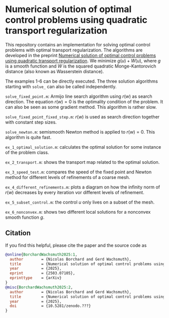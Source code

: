 # Numerical solution of optimal control problems using quadratic transport regularization


This repository contains an implementation for solving optimal control problems with optimal transport regularization.
The algorithms are developed in the preprint
[Numerical solution of optimal control problems using quadratic transport regularization](https://arxiv.org/abs/2503.07105).
We minimize $g(u) + W(u)$,
where $g$ is a smooth function and $W$ is the squared quadratic Monge-Kantorovich distance (also known as Wasserstein distance).

The examples 1-6 can be directly executed. The three solution algorithms starting with `solve_` can also be called independently.

`solve_fixed_point.m`: Armijo line search algorithm using $r(w)$ as search direction. The equation $r(w) = 0$ is the optimality condition of the problem. It can also be seen as some gradient method. This algorithm is rather slow.

`solve_fixed_point_fixed_step.m`: $r(w)$ is used as search direction together with constant step sizes.

`solve_newton.m`: semismooth Newton method is applied to $r(w) = 0$. This algorithm is quite fast.

`ex_1_optimal_solution.m`: calculates the optimal solution for some instance of the problem class.

`ex_2_transport.m`: shows the transport map related to the optimal solution.

`ex_3_speed_test.m`: compares the speed of the fixed point and Newton method for different levels of refinements of a coarse mesh.

`ex_4_different_refinements.m`: plots a diagram on how the infinity norm of $r(w)$ decreases by every iteration vor different levels of refinement. 

`ex_5_subset_control.m`: the control $u$ only lives on a subset of the mesh.

`ex_6_nonconvex.m`: shows two different local solutions for a nonconvex smooth function $g$.

## Citation
If you find this helpful, please cite the paper and the source code as
```bibtex
@online{BorchardWachsmuth2025:1,
  author        = {Nicolas Borchard and Gerd Wachsmuth},
  title         = {Numerical solution of optimal control problems using quadratic transport regularization},
  year          = {2025},
  eprint        = {2503.07105},
  eprinttype    = {arXiv}
}
@misc{BorchardWachsmuth2025:2,
  author        = {Nicolas Borchard and Gerd Wachsmuth},
  title         = {Numerical solution of optimal control problems using quadratic transport regularization},
  year          = {2025},
  doi           = {10.5281/zenodo.???}
}
```
